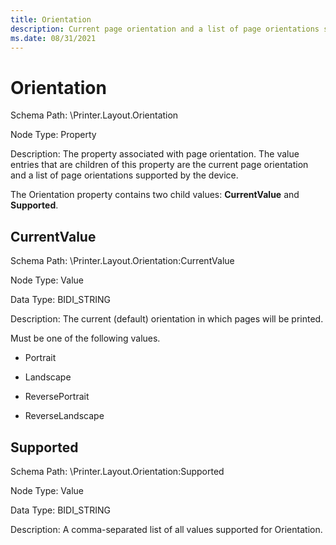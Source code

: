 ```yaml
---
title: Orientation
description: Current page orientation and a list of page orientations supported by the device.
ms.date: 08/31/2021
---
```


# Orientation

Schema Path: \\Printer.Layout.Orientation

Node Type: Property

Description: The property associated with page orientation. The value entries that are children of this property are the current page orientation and a list of page orientations supported by the device.

The Orientation property contains two child values: **CurrentValue** and **Supported**.

## CurrentValue

Schema Path: \\Printer.Layout.Orientation:CurrentValue

Node Type: Value

Data Type: BIDI_STRING

Description: The current (default) orientation in which pages will be printed.

Must be one of the following values.

- Portrait

- Landscape

- ReversePortrait

- ReverseLandscape

## Supported

Schema Path: \\Printer.Layout.Orientation:Supported

Node Type: Value

Data Type: BIDI_STRING

Description: A comma-separated list of all values supported for Orientation.
